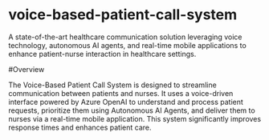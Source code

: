 # voice-based-patient-call-system
A state-of-the-art healthcare communication solution leveraging voice technology, autonomous AI agents, and real-time mobile applications to enhance patient-nurse interaction in healthcare settings.

#Overview

The Voice-Based Patient Call System is designed to streamline communication between patients and nurses. It uses a voice-driven interface powered by Azure OpenAI to understand and process patient requests, prioritize them using Autonomous AI Agents, and deliver them to nurses via a real-time mobile application. This system significantly improves response times and enhances patient care.

